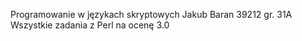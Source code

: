 Programowanie w językach skryptowych
Jakub Baran
39212
gr. 31A
Wszystkie zadania z Perl na ocenę 3.0
